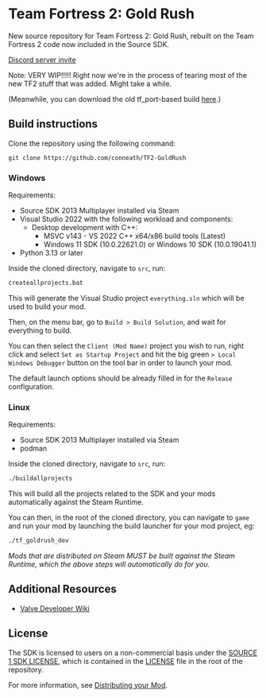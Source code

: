 # Team Fortress 2: Gold Rush
New source repository for Team Fortress 2: Gold Rush, rebuilt on the Team Fortress 2 code now included in the Source SDK.

[Discord server invite](https://discord.gg/AxVzvcccfX)

Note: VERY WIP!!!!! Right now we're in the process of tearing most of the new TF2 stuff that was added. Might take a while.

(Meanwhile, you can download the old tf_port-based build [here](https://conneath.net/repo/tf_goldrush-20-02-25.7z).)
## Build instructions

Clone the repository using the following command:

`git clone https://github.com/conneath/TF2-GoldRush`

### Windows

Requirements:
 - Source SDK 2013 Multiplayer installed via Steam
 - Visual Studio 2022 with the following workload and components:
   - Desktop development with C++:
     - MSVC v143 - VS 2022 C++ x64/x86 build tools (Latest)
     - Windows 11 SDK (10.0.22621.0) or Windows 10 SDK (10.0.19041.1)
 - Python 3.13 or later

Inside the cloned directory, navigate to `src`, run:
```bat
createallprojects.bat
```
This will generate the Visual Studio project `everything.sln` which will be used to build your mod.

Then, on the menu bar, go to `Build > Build Solution`, and wait for everything to build.

You can then select the `Client (Mod Name)` project you wish to run, right click and select `Set as Startup Project` and hit the big green `> Local Windows Debugger` button on the tool bar in order to launch your mod.

The default launch options should be already filled in for the `Release` configuration.

### Linux

Requirements:
 - Source SDK 2013 Multiplayer installed via Steam
 - podman

Inside the cloned directory, navigate to `src`, run:
```bash
./buildallprojects
```

This will build all the projects related to the SDK and your mods automatically against the Steam Runtime.

You can then, in the root of the cloned directory, you can navigate to `game` and run your mod by launching the build launcher for your mod project, eg:
```bash
./tf_goldrush_dev
```

*Mods that are distributed on Steam MUST be built against the Steam Runtime, which the above steps will automatically do for you.*

## Additional Resources

- [Valve Developer Wiki](https://developer.valvesoftware.com/wiki/Source_SDK_2013)

## License

The SDK is licensed to users on a non-commercial basis under the [SOURCE 1 SDK LICENSE](LICENSE), which is contained in the [LICENSE](LICENSE) file in the root of the repository.

For more information, see [Distributing your Mod](#markdown-header-distributing-your-mod).
